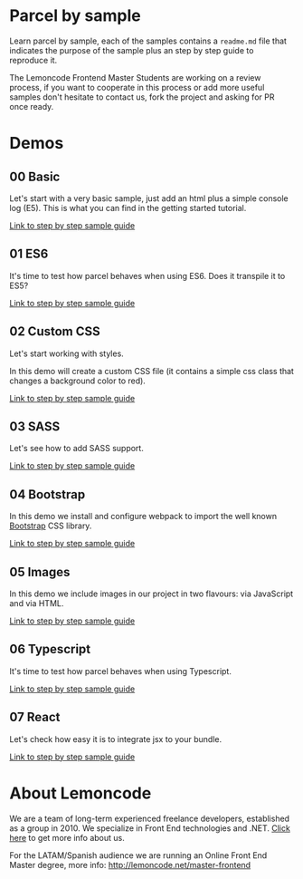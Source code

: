 # Parcel by sample

Learn parcel by sample, each of the samples contains a `readme.md` file that
indicates the purpose of the sample plus an step by step guide to reproduce it.

The Lemoncode Frontend Master Students are working on a review process, if you want to cooperate in this process or add more useful samples don't hesitate to contact us, fork the project and asking for PR once ready.

# Demos

## 00 Basic

Let's start with a very basic sample, just add an html plus a simple console log (E5). This is what you can find in the getting started tutorial.

 [Link to step by step sample guide](https://github.com/Lemoncode/parcel-by-sample/blob/master/00%20basic/README.md)

## 01 ES6

It's time to test how parcel behaves when using ES6. Does it transpile it to ES5?

[Link to step by step sample guide](https://github.com/Lemoncode/parcel-by-sample/tree/master/01%20es6)

## 02 Custom CSS

Let's start working with styles.

In this demo will create a custom CSS file (it contains a simple css class that changes a background color to red).

[Link to step by step sample guide](https://github.com/Lemoncode/parcel-by-sample/tree/master/02%20custom%20css)

## 03 SASS

Let's see how to add SASS support.

[Link to step by step sample guide](https://github.com/Lemoncode/parcel-by-sample/tree/master/03%20sass)


## 04 Bootstrap

In this demo we install and configure webpack to import the well known [Bootstrap](https://getbootstrap.com/) CSS library.

[Link to step by step sample guide](https://github.com/Lemoncode/parcel-by-sample/tree/master/04%20bootstrap)


## 05 Images

In this demo we include images in our project in two flavours: via JavaScript and via HTML.

[Link to step by step sample guide](https://github.com/Lemoncode/parcel-by-sample/tree/master/05%20images)


## 06 Typescript

It's time to test how parcel behaves when using Typescript.

[Link to step by step sample guide](https://github.com/Lemoncode/parcel-by-sample/tree/master/06%20typescript)


## 07 React

Let's check how easy it is to integrate jsx to your bundle.

[Link to step by step sample guide](https://github.com/Lemoncode/parcel-by-sample/tree/master/07%20react)


# About Lemoncode

We are a team of long-term experienced freelance developers, established as a group in 2010.
We specialize in Front End technologies and .NET. [Click here](http://lemoncode.net/services/en/#en-home) to get more info about us.

For the LATAM/Spanish audience we are running an Online Front End Master degree, more info: http://lemoncode.net/master-frontend

